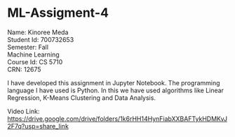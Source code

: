 # ML-Assigment-4


Name: Kinoree Meda  
Student Id: 700732653  
Semester: Fall  
Machine Learning  
Course Id: CS 5710  
CRN: 12675  

I have developed this assignment in Jupyter Notebook. The programming language I have used is Python. In this we have used algorithms like Linear Regression, K-Means Clustering and Data Analysis.

Video Link: https://drive.google.com/drive/folders/1k6rHH14HynFiabXXBAFTykHDMKvJ2F7q?usp=share_link
